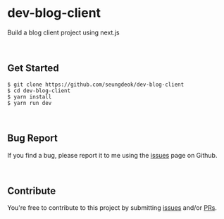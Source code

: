 # dev-blog-client

Build a blog client project using next.js

<br>

## Get Started

```
$ git clone https://github.com/seungdeok/dev-blog-client
$ cd dev-blog-client
$ yarn install
$ yarn run dev
```

<br>

## Bug Report

If you find a bug, please report it to me using the [issues](https://github.com/seungdeok/dev-blog-client/issues) page on Github.

<br>

## Contribute

You're free to contribute to this project by submitting [issues](https://github.com/seungdeok/dev-blog-client/issues) and/or [PRs](https://github.com/seungdeok/dev-blog-client/pulls).
